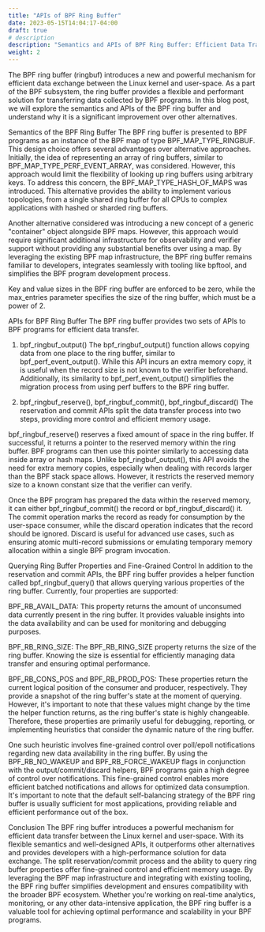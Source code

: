 ```yaml
---
title: "APIs of BPF Ring Buffer"
date: 2023-05-15T14:04:17-04:00
draft: true
# description
description: "Semantics and APIs of BPF Ring Buffer: Efficient Data Transfer in the Linux Kernel"
weight: 2
---
```


The BPF ring buffer (ringbuf) introduces a new and powerful mechanism for efficient data exchange between the Linux kernel and user-space. As a part of the BPF subsystem, the ring buffer provides a flexible and performant solution for transferring data collected by BPF programs. In this blog post, we will explore the semantics and APIs of the BPF ring buffer and understand why it is a significant improvement over other alternatives.

Semantics of the BPF Ring Buffer
The BPF ring buffer is presented to BPF programs as an instance of the BPF map of type BPF_MAP_TYPE_RINGBUF. This design choice offers several advantages over alternative approaches. Initially, the idea of representing an array of ring buffers, similar to BPF_MAP_TYPE_PERF_EVENT_ARRAY, was considered. However, this approach would limit the flexibility of looking up ring buffers using arbitrary keys. To address this concern, the BPF_MAP_TYPE_HASH_OF_MAPS was introduced. This alternative provides the ability to implement various topologies, from a single shared ring buffer for all CPUs to complex applications with hashed or sharded ring buffers.

Another alternative considered was introducing a new concept of a generic "container" object alongside BPF maps. However, this approach would require significant additional infrastructure for observability and verifier support without providing any substantial benefits over using a map. By leveraging the existing BPF map infrastructure, the BPF ring buffer remains familiar to developers, integrates seamlessly with tooling like bpftool, and simplifies the BPF program development process.

Key and value sizes in the BPF ring buffer are enforced to be zero, while the max_entries parameter specifies the size of the ring buffer, which must be a power of 2.

APIs for BPF Ring Buffer
The BPF ring buffer provides two sets of APIs to BPF programs for efficient data transfer.

1. bpf_ringbuf_output()
The bpf_ringbuf_output() function allows copying data from one place to the ring buffer, similar to bpf_perf_event_output(). While this API incurs an extra memory copy, it is useful when the record size is not known to the verifier beforehand. Additionally, its similarity to bpf_perf_event_output() simplifies the migration process from using perf buffers to the BPF ring buffer.

2. bpf_ringbuf_reserve(), bpf_ringbuf_commit(), bpf_ringbuf_discard()
The reservation and commit APIs split the data transfer process into two steps, providing more control and efficient memory usage.

bpf_ringbuf_reserve() reserves a fixed amount of space in the ring buffer. If successful, it returns a pointer to the reserved memory within the ring buffer. BPF programs can then use this pointer similarly to accessing data inside array or hash maps. Unlike bpf_ringbuf_output(), this API avoids the need for extra memory copies, especially when dealing with records larger than the BPF stack space allows. However, it restricts the reserved memory size to a known constant size that the verifier can verify.

Once the BPF program has prepared the data within the reserved memory, it can either bpf_ringbuf_commit() the record or bpf_ringbuf_discard() it. The commit operation marks the record as ready for consumption by the user-space consumer, while the discard operation indicates that the record should be ignored. Discard is useful for advanced use cases, such as ensuring atomic multi-record submissions or emulating temporary memory allocation within a single BPF program invocation.


Querying Ring Buffer Properties and Fine-Grained Control
In addition to the reservation and commit APIs, the BPF ring buffer provides a helper function called bpf_ringbuf_query() that allows querying various properties of the ring buffer. Currently, four properties are supported:

BPF_RB_AVAIL_DATA: This property returns the amount of unconsumed data currently present in the ring buffer. It provides valuable insights into the data availability and can be used for monitoring and debugging purposes.

BPF_RB_RING_SIZE: The BPF_RB_RING_SIZE property returns the size of the ring buffer. Knowing the size is essential for efficiently managing data transfer and ensuring optimal performance.

BPF_RB_CONS_POS and BPF_RB_PROD_POS: These properties return the current logical position of the consumer and producer, respectively. They provide a snapshot of the ring buffer's state at the moment of querying. However, it's important to note that these values might change by the time the helper function returns, as the ring buffer's state is highly changeable. Therefore, these properties are primarily useful for debugging, reporting, or implementing heuristics that consider the dynamic nature of the ring buffer.

One such heuristic involves fine-grained control over poll/epoll notifications regarding new data availability in the ring buffer. By using the BPF_RB_NO_WAKEUP and BPF_RB_FORCE_WAKEUP flags in conjunction with the output/commit/discard helpers, BPF programs gain a high degree of control over notifications. This fine-grained control enables more efficient batched notifications and allows for optimized data consumption. It's important to note that the default self-balancing strategy of the BPF ring buffer is usually sufficient for most applications, providing reliable and efficient performance out of the box.

Conclusion
The BPF ring buffer introduces a powerful mechanism for efficient data transfer between the Linux kernel and user-space. With its flexible semantics and well-designed APIs, it outperforms other alternatives and provides developers with a high-performance solution for data exchange. The split reservation/commit process and the ability to query ring buffer properties offer fine-grained control and efficient memory usage. By leveraging the BPF map infrastructure and integrating with existing tooling, the BPF ring buffer simplifies development and ensures compatibility with the broader BPF ecosystem. Whether you're working on real-time analytics, monitoring, or any other data-intensive application, the BPF ring buffer is a valuable tool for achieving optimal performance and scalability in your BPF programs.
